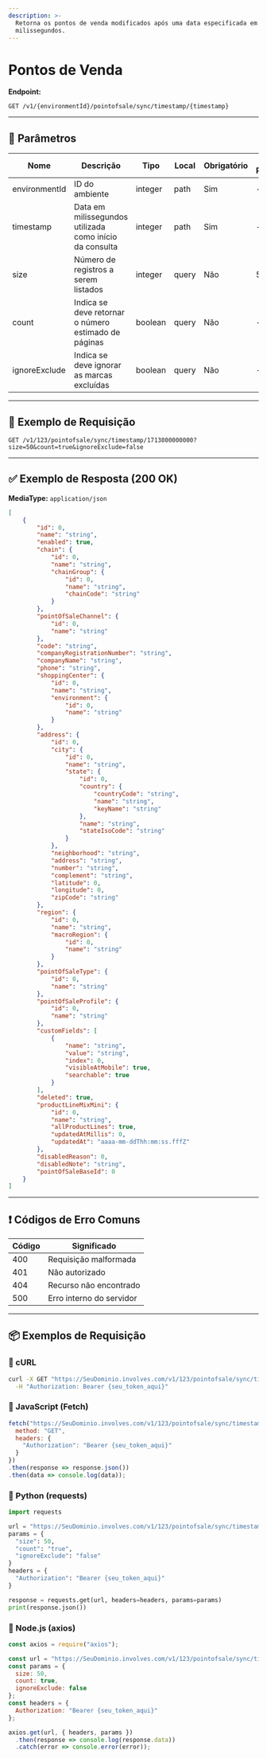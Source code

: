 ```yaml
---
description: >-
  Retorna os pontos de venda modificados após uma data especificada em
  milissegundos.
---
```


# Pontos de Venda

**Endpoint:**

&#x20;`GET /v1/{environmentId}/pointofsale/sync/timestamp/{timestamp}`

***

## 🔧 Parâmetros

| Nome          | Descrição                                               | Tipo    | Local | Obrigatório | Valor Padrão |
| ------------- | ------------------------------------------------------- | ------- | ----- | ----------- | ------------ |
| environmentId | ID do ambiente                                          | integer | path  | Sim         | -            |
| timestamp     | Data em milissegundos utilizada como início da consulta | integer | path  | Sim         | -            |
| size          | Número de registros a serem listados                    | integer | query | Não         | 50           |
| count         | Indica se deve retornar o número estimado de páginas    | boolean | query | Não         | -            |
| ignoreExclude | Indica se deve ignorar as marcas excluídas              | boolean | query | Não         | -            |

***

## 📘 Exemplo de Requisição

```
GET /v1/123/pointofsale/sync/timestamp/1713800000000?size=50&count=true&ignoreExclude=false
```

***

## ✅ Exemplo de Resposta (200 OK)

**MediaType:** `application/json`

```json
[
    {
        "id": 0,
        "name": "string",
        "enabled": true,
        "chain": {
            "id": 0,
            "name": "string",
            "chainGroup": {
                "id": 0,
                "name": "string",
                "chainCode": "string"
            }
        },
        "pointOfSaleChannel": {
            "id": 0,
            "name": "string"
        },
        "code": "string",
        "companyRegistrationNumber": "string",
        "companyName": "string",
        "phone": "string",
        "shoppingCenter": {
            "id": 0,
            "name": "string",
            "environment": {
                "id": 0,
                "name": "string"
            }
        },
        "address": {
            "id": 0,
            "city": {
                "id": 0,
                "name": "string",
                "state": {
                    "id": 0,
                    "country": {
                        "countryCode": "string",
                        "name": "string",
                        "keyName": "string"
                    },
                    "name": "string",
                    "stateIsoCode": "string"
                }
            },
            "neighborhood": "string",
            "address": "string",
            "number": "string",
            "complement": "string",
            "latitude": 0,
            "longitude": 0,
            "zipCode": "string"
        },
        "region": {
            "id": 0,
            "name": "string",
            "macroRegion": {
                "id": 0,
                "name": "string"
            }
        },
        "pointOfSaleType": {
            "id": 0,
            "name": "string"
        },
        "pointOfSaleProfile": {
            "id": 0,
            "name": "string"
        },
        "customFields": [
            {
                "name": "string",
                "value": "string",
                "index": 0,
                "visibleAtMobile": true,
                "searchable": true
            }
        ],
        "deleted": true,
        "productLineMixMini": {
            "id": 0,
            "name": "string",
            "allProductLines": true,
            "updatedAtMillis": 0,
            "updatedAt": "aaaa-mm-ddThh:mm:ss.fffZ"
        },
        "disabledReason": 0,
        "disabledNote": "string",
        "pointOfSaleBaseId": 0
    }
]
```

***

## ❗ Códigos de Erro Comuns

| Código | Significado              |
| ------ | ------------------------ |
| 400    | Requisição malformada    |
| 401    | Não autorizado           |
| 404    | Recurso não encontrado   |
| 500    | Erro interno do servidor |

***

## 📦 Exemplos de Requisição

### 🔹 cURL

```bash
curl -X GET "https://SeuDominio.involves.com/v1/123/pointofsale/sync/timestamp/1713800000000?size=50&count=true&ignoreExclude=false" \
  -H "Authorization: Bearer {seu_token_aqui}"
```

### 🔹 JavaScript (Fetch)

```javascript
fetch("https://SeuDominio.involves.com/v1/123/pointofsale/sync/timestamp/1713800000000?size=50&count=true&ignoreExclude=false", {
  method: "GET",
  headers: {
    "Authorization": "Bearer {seu_token_aqui}"
  }
})
.then(response => response.json())
.then(data => console.log(data));
```

### 🔹 Python (requests)

```python
import requests

url = "https://SeuDominio.involves.com/v1/123/pointofsale/sync/timestamp/1713800000000"
params = {
  "size": 50,
  "count": "true",
  "ignoreExclude": "false"
}
headers = {
  "Authorization": "Bearer {seu_token_aqui}"
}

response = requests.get(url, headers=headers, params=params)
print(response.json())
```

### 🔹 Node.js (axios)

```javascript
const axios = require("axios");

const url = "https://SeuDominio.involves.com/v1/123/pointofsale/sync/timestamp/1713800000000";
const params = {
  size: 50,
  count: true,
  ignoreExclude: false
};
const headers = {
  Authorization: "Bearer {seu_token_aqui}"
};

axios.get(url, { headers, params })
  .then(response => console.log(response.data))
  .catch(error => console.error(error));
```
